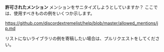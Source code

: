 **許可されたメンション** メンションをサニタイズしようとしていますか？ ここでは、使用すべきものの例をいくつか示します。

<https://github.com/discordextremelist/help/blob/master/allowed_mentions/jp.md>

リストにないライブラリの例を寄稿したい場合は、プルリクエストをしてください。